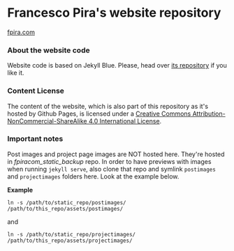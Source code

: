 # Francesco Pira's website repository

[fpira.com](http://fpira.com)

### About the website code

Website code is based on Jekyll Blue. Please, head over [its repository]() if you like it.

### Content License

The content of the website, which is also part of this repository as it's hosted by Github Pages, is licensed under a [Creative Commons Attribution-NonCommercial-ShareAlike 4.0 International License](http://creativecommons.org/licenses/by-nc-sa/4.0/).

### Important notes

Post images and project page images are NOT hosted here. They're hosted in *fpiracom_static_backup* repo. In order to have previews with images when running `jekyll serve`, also clone that repo and symlink `postimages` and `projectimages` folders here. Look at the example below.

**Example**

```
ln -s /path/to/static_repo/postimages/ /path/to/this_repo/assets/postimages/
```

and

```
ln -s /path/to/static_repo/projectimages/ /path/to/this_repo/assets/projectimages/
```
